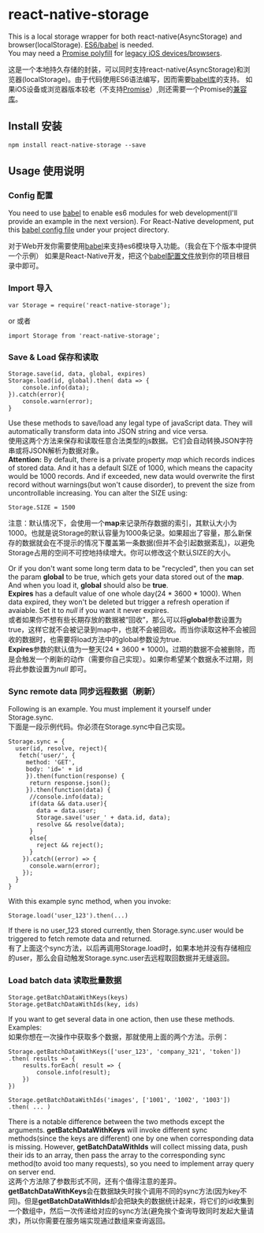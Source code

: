 # react-native-storage
This is a local storage wrapper for both react-native(AsyncStorage) and browser(localStorage). [ES6/babel](https://babeljs.io/) is needed.    
You may need a [Promise polyfill](https://github.com/jakearchibald/es6-promise) for [legacy iOS devices/browsers](http://caniuse.com/#search=promise).

这是一个本地持久存储的封装，可以同时支持react-native(AsyncStorage)和浏览器(localStorage)。由于代码使用ES6语法编写，因而需要[babel库](https://babeljs.io/)的支持。
如果iOS设备或浏览器版本较老（不支持[Promise](http://caniuse.com/#search=promise)）,则还需要一个Promise的[兼容库](https://github.com/jakearchibald/es6-promise)。

## Install 安装
	npm install react-native-storage --save
	

## Usage 使用说明
### Config 配置
You need to use [babel](https://babeljs.io/) to enable es6 modules for web development(I'll provide an example in the next version). For React-Native development, put this [babel config file](https://github.com/brentvatne/react-native-animated-demo-tinder/blob/master/.babelrc) under your project directory.
   
对于Web开发你需要使用[babel](https://babeljs.io/)来支持es6模块导入功能。（我会在下个版本中提供一个示例）  如果是React-Native开发，把这个[babel配置文件](https://github.com/brentvatne/react-native-animated-demo-tinder/blob/master/.babelrc)放到你的项目根目录中即可。    

### Import 导入
	var Storage = require('react-native-storage');

or 或者

	import Storage from 'react-native-storage';

### Save & Load 保存和读取
	Storage.save(id, data, global, expires)
	Storage.load(id, global).then( data => {
		console.info(data);
	}).catch(error){
		console.warn(error);
	}
Use these methods to save/load any legal type of javaScript data. They will automatically transform data into JSON string and vice versa.    
使用这两个方法来保存和读取任意合法类型的js数据。它们会自动转换JSON字符串或将JSON解析为数据对象。    
**Attention:** By default, there is a private property *map* which records indices of stored data. And it has a default SIZE of 1000, which means the capacity would be 1000 records. And if exceeded, new data would overwrite the first record without warnings(but won't cause disorder), to prevent the size from uncontrollable increasing. You can alter the SIZE using:    
  
	Storage.SIZE = 1500
	
注意：默认情况下，会使用一个**map**来记录所存数据的索引，其默认大小为1000。也就是说Storage的默认容量为1000条记录。如果超出了容量，那么新保存的数据就会在不提示的情况下覆盖第一条数据(但并不会引起数据紊乱)，以避免Storage占用的空间不可控地持续增大。你可以修改这个默认SIZE的大小。

Or if you don't want some long term data to be "recycled", then you can set the param **global** to be true, which gets your data stored out of the **map**. And when you load it, **global** should also be **true**.     
**Expires** has a default value of one whole day(24 * 3600 * 1000). When data expired, they won't be deleted but trigger a refresh operation if avaiable. Set it to *null* if you want it never expires.     
或者如果你不想有些长期存放的数据被“回收”，那么可以将**global**参数设置为true，这样它就不会被记录到map中，也就不会被回收。而当你读取这种不会被回收的数据时，也需要将load方法中的global参数设为true.    
**Expires**参数的默认值为一整天(24 * 3600 * 1000)。过期的数据不会被删除，而是会触发一个刷新的动作（需要你自己实现）。如果你希望某个数据永不过期，则将此参数设置为*null* 即可。


### Sync remote data 同步远程数据（刷新）
Following is an example. You must implement it yourself under Storage.sync.    
下面是一段示例代码。你必须在Storage.sync中自己实现。

	Storage.sync = {
	  user(id, resolve, reject){
       fetch('user/', {
         method: 'GET',
         body: 'id=' + id
         }).then(function(response) {
          return response.json();
         }).then(function(data) {
          //console.info(data);
	      if(data && data.user){
	        data = data.user;
	        Storage.save('user_' + data.id, data);
	        resolve && resolve(data);
	      }
	      else{
	        reject && reject();
	      }
	    }).catch((error) => {
	      console.warn(error);
	    });
	  }
	}

With this example sync method, when you invoke:    

	Storage.load('user_123').then(...)
If there is no user_123 stored currently, then Storage.sync.user would be triggered to fetch remote data and returned.    
有了上面这个sync方法，以后再调用Storage.load时，如果本地并没有存储相应的user，那么会自动触发Storage.sync.user去远程取回数据并无缝返回。


### Load batch data 读取批量数据
	Storage.getBatchDataWithKeys(keys)
	Storage.getBatchDataWithIds(key, ids)
	
If you want to get several data in one action, then use these methods. Examples:   
如果你想在一次操作中获取多个数据，那就使用上面的两个方法。示例： 

	Storage.getBatchDataWithKeys(['user_123', 'company_321', 'token'])
	.then( results => {
		results.forEach( result => {
			console.info(result);
		})
	})
	
	Storage.getBatchDataWithIds('images', ['1001', '1002', '1003'])
	.then( ... )
	
There is a notable difference between the two methods except the arguments. **getBatchDataWithKeys** will invoke different sync methods(since the keys are different) one by one when corresponding data is missing. However, **getBatchDataWithIds** will collect missing data, push their ids to an array, then pass the array to the corresponding sync method(to avoid too many requests), so you need to implement array query on server end.    
这两个方法除了参数形式不同，还有个值得注意的差异。**getBatchDataWithKeys**会在数据缺失时挨个调用不同的sync方法(因为key不同)。但是**getBatchDataWithIds**却会把缺失的数据统计起来，将它们的id收集到一个数组中，然后一次传递给对应的sync方法(避免挨个查询导致同时发起大量请求)，所以你需要在服务端实现通过数组来查询返回。
